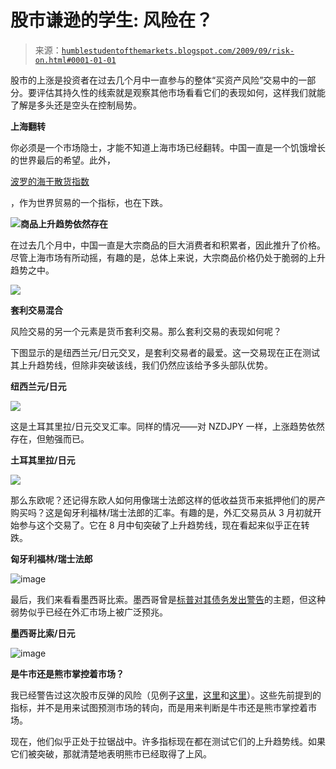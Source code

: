 <!--yml

category: 未分类

date: 2024-05-18 00:47:35

-->

# 股市谦逊的学生: 风险在？

> 来源：[`humblestudentofthemarkets.blogspot.com/2009/09/risk-on.html#0001-01-01`](https://humblestudentofthemarkets.blogspot.com/2009/09/risk-on.html#0001-01-01)

股市的上涨是投资者在过去几个月中一直参与的整体“买资产风险”交易中的一部分。要评估其持久性的线索就是观察其他市场看看它们的表现如何，这样我们就能了解是多头还是空头在控制局势。

**上海翻转**

你必须是一个市场隐士，才能不知道上海市场已经翻转。中国一直是一个饥饿增长的世界最后的希望。此外，

[波罗的海干散货指数](http://investmenttools.com/futures/bdi_baltic_dry_index.htm)

，作为世界贸易的一个指标，也在下跌。

![](https://blogger.googleusercontent.com/img/b/R29vZ2xl/AVvXsEjdi6P7AGwEsbv8IShDBD2mfechgMJlvhnxoM21Lt80rmax9D45ThPs4t-VuckvcQXR_5byGffXIqu00f4vc9STu0tR8VvdoT67tODyNSbhp7eEOzsJXmCmMW50vF_sPk2_X6ONpAc0aWH3/s1600-h/SSEC.png)**商品上升趋势依然存在**

在过去几个月中，中国一直是大宗商品的巨大消费者和积累者，因此推升了价格。尽管上海市场有所动摇，有趣的是，总体上来说，大宗商品价格仍处于脆弱的上升趋势之中。

![](https://blogger.googleusercontent.com/img/b/R29vZ2xl/AVvXsEhXv0bhTNBAhtFKUvedP5l7DIatDmJbFp9U-LNppYWR8m3qqXRRWcPOulj9UWFdPL5ogtQ3PU8cKyQwsBnDOUtCGFTmgJ2WeEA3X-VKhkBwVGlhN-qZDxhH6JIzhFQKNThgQAUAGyWvSne1/s1600-h/CRB.JPG)

[](https://blogger.googleusercontent.com/img/b/R29vZ2xl/AVvXsEhXv0bhTNBAhtFKUvedP5l7DIatDmJbFp9U-LNppYWR8m3qqXRRWcPOulj9UWFdPL5ogtQ3PU8cKyQwsBnDOUtCGFTmgJ2WeEA3X-VKhkBwVGlhN-qZDxhH6JIzhFQKNThgQAUAGyWvSne1/s1600-h/CRB.JPG)**套利交易混合**

风险交易的另一个元素是货币套利交易。那么套利交易的表现如何呢？

下图显示的是纽西兰元/日元交叉，是套利交易者的最爱。这一交易现在正在测试其上升趋势线，但除非突破该线，我们仍然应该给予多头部队优势。

**纽西兰元/日元**

![](https://blogger.googleusercontent.com/img/b/R29vZ2xl/AVvXsEiBX4BTnjMU54no0iWj-KE_x66LmmCY-UVQJ8jQHcSH-EIIiLl_G2Npx5P-NwMJYeJiYHgoiLntguuGnLGa-KKXhmYK9mwxAQOijn4p9Id96hiyp5ZSZT78nH9cGkvJnCRttOydNdoYzksD/s1600-h/NZDJPY.JPG)

这是土耳其里拉/日元交叉汇率。同样的情况——对 NZDJPY 一样，上涨趋势依然存在，但勉强而已。

**土耳其里拉/日元**

![](https://blogger.googleusercontent.com/img/b/R29vZ2xl/AVvXsEhnFMs2-kAeFhsvNOjab3T4N53B3MZOPl20e5KAQogB_DLMIeTTeNtRRaI6ub32GYubYKakARtu3e897tSP8AIYDva531-9NujG8OMCE0AIO12ZQglwGFgx-XU1UXSnnrc5CgNjFr-xLqoT/s1600-h/TRYJPY.JPG)

那么东欧呢？还记得东欧人如何用像瑞士法郎这样的低收益货币来抵押他们的房产购买吗？这是匈牙利福林/瑞士法郎的汇率。有趣的是，外汇交易员从 3 月初就开始参与这个交易了。它在 8 月中旬突破了上升趋势线，现在看起来似乎正在转跌。

**匈牙利福林/瑞士法郎**

![image](https://blogger.googleusercontent.com/img/b/R29vZ2xl/AVvXsEjXLaqyv8ScDcG7RUFghHDXvz1Mrub_mF0pg1V8oeF-VQV3D-7kPoe7QXcx8YVBC3k9dcBWPurPYhsDhfoAeqBMlQkAm6GIQOWmVLbizGnd_lRjjgUArZSMLK8GGQr2VRdI7zeIOm4U0_2d/s1600-h/HUFCHF.JPG)

最后，我们来看看墨西哥比索。墨西哥曾是[标普对其债务发出警告](http://www.bloomberg.com/apps/news?pid=20601086&sid=aIRD9e3y0yyo)的主题，但这种弱势似乎已经在外汇市场上被广泛预兆。

**墨西哥比索/日元**

![image](https://blogger.googleusercontent.com/img/b/R29vZ2xl/AVvXsEhQvIc72Gc1g8J7NHd193uyVXk5s44Bvahv_R4AyLSGz5qZclidOp-mI0sMB6P6hC2p_Xkfib4D6Ddf9Xij9AN40Zh4b6ATIKcKpDNkxryJRZFgXegiqKJqPFpBC9X_TwYz3xeyLy0p5BDe/s1600-h/MXNJPY.JPG)

**是牛市还是熊市掌控着市场？**

我已经警告过这次股市反弹的风险（见例子[这里](http://humblestudentofthemarkets.blogspot.com/2009/08/no-recovery-signal-from-semiconductors.html)，[这里](http://humblestudentofthemarkets.blogspot.com/2009/08/more-bearish-data-points-for-equities.html)和[这里](http://humblestudentofthemarkets.blogspot.com/2009/08/v-shaped-recovery-with-4-8-gdp-growth.html)）。这些先前提到的指标，并不是用来试图预测市场的转向，而是用来判断是牛市还是熊市掌控着市场。

现在，他们似乎正处于拉锯战中。许多指标现在都在测试它们的上升趋势线。如果它们被突破，那就清楚地表明熊市已经取得了上风。

